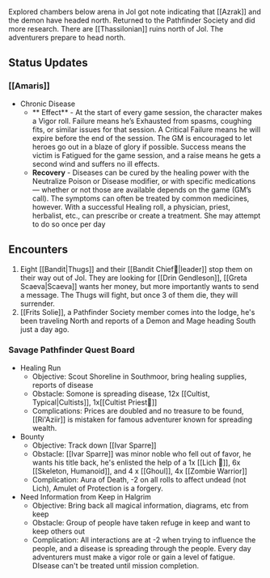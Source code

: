 Explored chambers below arena in Jol got note indicating that [[Azrak]] and the demon have headed north.  Returned to the Pathfinder Society and did more research.   There are [[Thassilonian]] ruins north of Jol.   The adventurers prepare to head north.

## Status Updates
### [[Amaris]] 
- Chronic Disease
	- ** Effect** - At the start of every game session, the character makes a Vigor roll. Failure means he’s Exhausted from spasms, coughing fits, or similar issues for that session. A Critical Failure means he will expire before the end of the session. The GM is encouraged to let heroes go out in a blaze of glory if possible. Success means the victim is Fatigued for the game session, and a raise means he gets a second wind and suffers no ill effects.
	- **Recovery** - Diseases can be cured by the healing power with the Neutralize Poison or Disease modifier, or with specific medications — whether or not those are available depends on the game (GM’s call). The symptoms can often be treated by common medicines, however. With a successful Healing roll, a physician, priest, herbalist, etc., can prescribe or create a treatment. She may attempt to do so once per day

## Encounters

1. Eight [[Bandit|Thugs]] and their [[Bandit Chief💢|leader]] stop them on their way out of Jol.  They are looking for [[Drin Gendleson]], [[Greta Scaeva|Scaeva]] wants her money, but more importantly wants to send a message.   The Thugs will fight, but once 3 of them die, they will surrender.
2. [[Frits Solie]], a Pathfinder Society member comes into the lodge, he's been traveling North and reports  of a Demon and Mage heading South just a day ago.  

### Savage Pathfinder Quest Board

- Healing Run
	- Objective: Scout Shoreline in Southmoor, bring healing supplies, reports of disease
	- Obstacle:  Somone is spreading disease, 12x [[Cultist, Typical|Cultists]], 1x[[Cultist Priest💢]]
	- Complications: Prices are doubled and no treasure to be found, [[Ri'Aziir]] is mistaken for famous adventurer known for spreading wealth.
- Bounty
	- Objective: Track down [[Ivar Sparre]]
	- Obstacle: [[Ivar Sparre]] was minor noble who fell out of favor, he wants his title back, he's enlisted the help of a 1x [[Lich 💢]], 6x [[Skeleton, Humanoid]], and 4 x [[Ghoul]], 4x [[Zombie Warrior]]
	- Complication: Aura of Death, -2 on all rolls to affect undead (not Lich), Amulet of Protection is a forgery.
- Need Information from Keep in Halgrim
	- Objective: Bring back all magical information, diagrams, etc from keep
	- Obstacle: Group of people have taken refuge in keep and want to keep others out
	- Complication: All interactions are at -2 when trying to influence the people, and a disease is spreading through the people.   Every day adventurers must make a vigor role or gain a level of fatigue.  DIsease can't be treated until mission completion.
